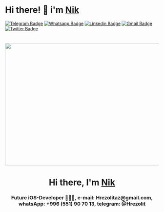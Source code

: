 # Hi there! 🤔 i'm [Nik](https://t.me/Hrezolit)

[![Telegram Badge](https://img.shields.io/badge/-@Hrezolit-0088CC?style=flat&logo=Telegram&logoColor=white)](https://t.me/Hrezolit "Contact in Telegram")
[![Whatsapp Badge](https://img.shields.io/badge/-whatsapp-0255FF?style=flat&color=green&logo=Whatsapp&logoColor=white)](https://wa.me/996551907013 "Contact in WhatsApp")
[![Linkedin Badge](https://img.shields.io/badge/-Nik_Galivets-0072b1?style=flat&logo=Linkedin&logoColor=white)](https://www.linkedin.com/in/nikita-galivets-5381bb12a/ "Connect on LinkedIn")
[![Gmail Badge](https://img.shields.io/badge/-hrezolitaz@gmail.com.com-c14438?style=flat&logo=Gmail&logoColor=white)](mailto:hrezolitaz@gmail.com "Connect via Email")
[![Twitter Badge](https://img.shields.io/badge/-@hrezolitaz-00acee?style=flat&logo=Twitter&logoColor=white)](https://twitter.com/intent/follow?screen_name=hrezolitaz "Follow on Twitter")

<h1 align="center"><img src="https://user-images.githubusercontent.com/62234354/217726942-49b1d484-3129-4824-b786-cc996cc7b61f.gif" 
     width="600", height="400"/></h1>
     <h1 align="center">Hi there, I'm <a href="https://www.linkedin.com/in/nikita-galivets-5381bb12a/" target="_blank">Nik</a> 
<h3 align="center"> Future iOS-Developer 👨🏻‍💻, 
e-mail: Hrezolitaz@gmail.com,
whatsApp: +996 (551) 90 70 13,
telegram: @Hrezolit </h3>


<!---
hrezolit/hrezolit is a ✨ special ✨ repository because its `README.md` (this file) appears on your GitHub profile.
You can click the Preview link to take a look at your changes.
